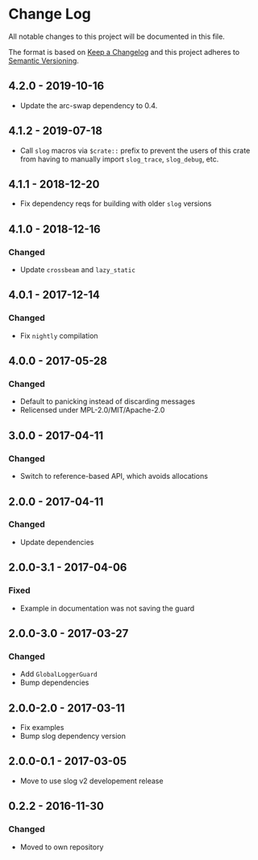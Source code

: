 # Change Log
All notable changes to this project will be documented in this file.

The format is based on [Keep a Changelog](http://keepachangelog.com/)
and this project adheres to [Semantic Versioning](http://semver.org/).

## 4.2.0 - 2019-10-16

* Update the arc-swap dependency to 0.4.

## 4.1.2 - 2019-07-18

* Call `slog` macros via `$crate::` prefix to prevent the users of this crate from having to manually import `slog_trace`, `slog_debug`, etc.

## 4.1.1 - 2018-12-20

* Fix dependency reqs for building with older `slog` versions

## 4.1.0 - 2018-12-16
### Changed

* Update `crossbeam` and `lazy_static`

## 4.0.1 - 2017-12-14
### Changed

* Fix `nightly` compilation

## 4.0.0 - 2017-05-28
### Changed

* Default to panicking instead of discarding messages
* Relicensed under MPL-2.0/MIT/Apache-2.0

## 3.0.0 - 2017-04-11
### Changed

* Switch to reference-based API, which avoids allocations

## 2.0.0 - 2017-04-11
### Changed

* Update dependencies

## 2.0.0-3.1 - 2017-04-06
### Fixed

* Example in documentation was not saving the guard

## 2.0.0-3.0 - 2017-03-27
### Changed

* Add `GlobalLoggerGuard`
* Bump dependencies

## 2.0.0-2.0 - 2017-03-11

* Fix examples
* Bump slog dependency version

## 2.0.0-0.1 - 2017-03-05

* Move to use slog v2 developement release

## 0.2.2 - 2016-11-30
### Changed

* Moved to own repository
